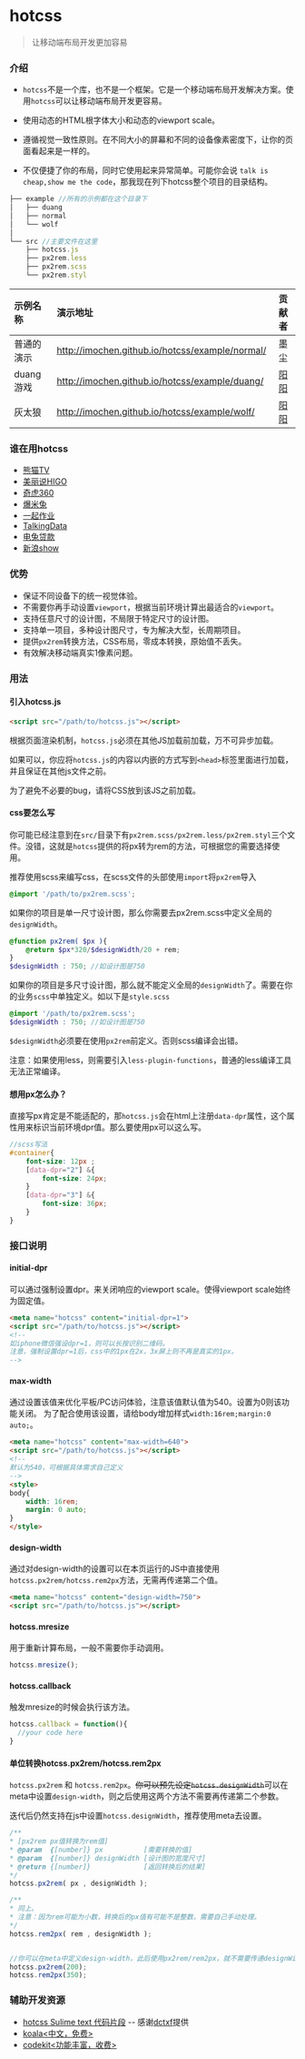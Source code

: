# hotcss
> 让移动端布局开发更加容易

### 介绍

- `hotcss`不是一个库，也不是一个框架。它是一个移动端布局开发解决方案。使用`hotcss`可以让移动端布局开发更容易。

- 使用动态的HTML根字体大小和动态的viewport scale。

- 遵循视觉一致性原则。在不同大小的屏幕和不同的设备像素密度下，让你的页面看起来是一样的。

- 不仅便捷了你的布局，同时它使用起来异常简单。可能你会说 `talk is cheap,show me the code`，那我现在列下hotcss整个项目的目录结构。

```javascript
├── example	//所有的示例都在这个目录下
│   ├── duang
│   ├── normal
│   └── wolf
│
└── src	//主要文件在这里
    ├── hotcss.js
    ├── px2rem.less
    ├── px2rem.scss
    └── px2rem.styl
```

| 示例名称      |     演示地址 |  贡献者 |
| :-------- |:-------- | :--------: | 
| 普通的演示    |   http://imochen.github.io/hotcss/example/normal/ | 墨尘 | 
| duang游戏    |   http://imochen.github.io/hotcss/example/duang/ | [阳阳](https://github.com/Keraun)|
| 灰太狼    |   http://imochen.github.io/hotcss/example/wolf/ | [阳阳](https://github.com/Keraun) |


### 谁在用hotcss

- [熊猫TV](http://www.panda.tv/?from=hotcss)
- [美丽说HIGO](http://higo.meilishuo.com/)
- [奇虎360](http://www.360.com/)
- [爆米兔](http://www.baomitu.com/)
- [一起作业](http://17zuoye.com/)
- [TalkingData](http://www.talkingdata.com/)
- [电兔贷款](http://app.diantudaikuan.com/?from=hotcss)
- [新浪show](http://show.sina.com.cn/)

### 优势

- 保证不同设备下的统一视觉体验。
- 不需要你再手动设置`viewport`，根据当前环境计算出最适合的`viewport`。
- 支持任意尺寸的设计图，不局限于特定尺寸的设计图。
- 支持单一项目，多种设计图尺寸，专为解决大型，长周期项目。
- 提供`px2rem`转换方法，CSS布局，零成本转换，原始值不丢失。
- 有效解决移动端真实1像素问题。

### 用法

#### 引入hotcss.js

```html
<script src="/path/to/hotcss.js"></script>
``` 

根据页面渲染机制，`hotcss.js`必须在其他JS加载前加载，万不可异步加载。

如果可以，你应将`hotcss.js`的内容以内嵌的方式写到`<head>`标签里面进行加载，并且保证在其他js文件之前。

为了避免不必要的bug，请将CSS放到该JS之前加载。

#### css要怎么写

你可能已经注意到在`src/`目录下有`px2rem.scss/px2rem.less/px2rem.styl`三个文件。没错，这就是`hotcss`提供的将px转为rem的方法，可根据您的需要选择使用。

推荐使用scss来编写css，在scss文件的头部使用`import`将`px2rem`导入

```scss
@import '/path/to/px2rem.scss';
```

如果你的项目是单一尺寸设计图，那么你需要去px2rem.scss中定义全局的`designWidth`。
```scss
@function px2rem( $px ){
	@return $px*320/$designWidth/20 + rem;
}
$designWidth : 750; //如设计图是750
```
如果你的项目是多尺寸设计图，那么就不能定义全局的`designWidth`了。需要在你的业务`scss`中单独定义。如以下是`style.scss`
```scss
@import '/path/to/px2rem.scss';
$designWidth : 750; //如设计图是750
```
`$designWidth`必须要在使用`px2rem`前定义。否则scss编译会出错。


注意：如果使用less，则需要引入`less-plugin-functions`，普通的less编译工具无法正常编译。

#### 想用px怎么办？
直接写px肯定是不能适配的，那`hotcss.js`会在html上注册`data-dpr`属性，这个属性用来标识当前环境dpr值。那么要使用px可以这么写。
```scss
//scss写法
#container{
	font-size: 12px ;
	[data-dpr="2"] &{
		font-size: 24px;
	}
	[data-dpr="3"] &{
		font-size: 36px;
	}
}
```

### 接口说明

#### initial-dpr
可以通过强制设置dpr。来关闭响应的viewport scale。使得viewport scale始终为固定值。

```html
<meta name="hotcss" content="initial-dpr=1">
<script src="/path/to/hotcss.js"></script>
<!--
如iphone微信强设dpr=1，则可以长按识别二维码。
注意，强制设置dpr=1后，css中的1px在2x，3x屏上则不再是真实的1px。
-->
```

#### max-width
通过设置该值来优化平板/PC访问体验，注意该值默认值为540。设置为0则该功能关闭。
为了配合使用该设置，请给body增加样式`width:16rem;margin:0 auto;`。
```html
<meta name="hotcss" content="max-width=640">
<script src="/path/to/hotcss.js"></script>
<!--
默认为540，可根据具体需求自己定义
-->
<style>
body{
	width: 16rem;
	margin: 0 auto;
}
</style>
```

#### design-width
通过对design-width的设置可以在本页运行的JS中直接使用`hotcss.px2rem/hotcss.rem2px`方法，无需再传递第二个值。

```html
<meta name="hotcss" content="design-width=750">
<script src="/path/to/hotcss.js"></script>
```

#### hotcss.mresize
用于重新计算布局，一般不需要你手动调用。
```javascript
hotcss.mresize();
```
#### hotcss.callback
触发mresize的时候会执行该方法。
```javascript
hotcss.callback = function(){
  //your code here
}
```


#### 单位转换hotcss.px2rem/hotcss.rem2px
`hotcss.px2rem` 和 `hotcss.rem2px`。<del>你可以预先设定`hotcss.designWidth`</del>可以在meta中设置`design-width`，则之后使用这两个方法不需要再传递第二个参数。

迭代后仍然支持在js中设置`hotcss.designWidth`，推荐使用meta去设置。

```javascript
/**
* [px2rem px值转换为rem值]
* @param  {[number]} px          [需要转换的值]
* @param  {[number]} designWidth [设计图的宽度尺寸]
* @return {[number]}             [返回转换后的结果]
*/
hotcss.px2rem( px , designWidth );

/**
* 同上。
* 注意：因为rem可能为小数，转换后的px值有可能不是整数，需要自己手动处理。
*/
hotcss.rem2px( rem , designWidth );


//你可以在meta中定义design-width，此后使用px2rem/rem2px，就不需要传递designWidth值了。同时也支持旧的设置方式，直接在JS中设置hotcss.designWidth
hotcss.px2rem(200);
hotcss.rem2px(350);
```

### 辅助开发资源

- [hotcss Sulime text 代码片段](https://github.com/imochen/hotcss/issues/7) -- 感谢[dctxf](https://github.com/dctxf)提供
- [koala<中文，免费>](http://koala-app.com/index-zh.html)
- [codekit<功能丰富，收费>](http://incident57.com/codekit/)
